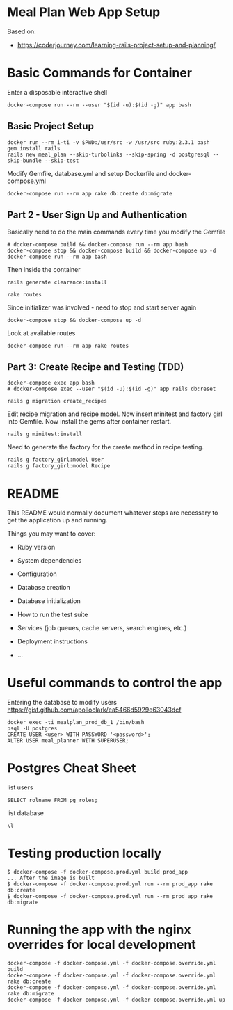 # Meal Plan Web App Setup
Based on:
  * https://coderjourney.com/learning-rails-project-setup-and-planning/
# Basic Commands for Container
Enter a disposable interactive shell
```
docker-compose run --rm --user "$(id -u):$(id -g)" app bash
```

## Basic Project Setup
```
docker run --rm i-ti -v $PWD:/usr/src -w /usr/src ruby:2.3.1 bash
gem install rails
rails new meal_plan --skip-turbolinks --skip-spring -d postgresql --skip-bundle --skip-test
```
Modify Gemfile, database.yml and setup Dockerfile and docker-compose.yml
```
docker-compose run --rm app rake db:create db:migrate
```
## Part 2 - User Sign Up and Authentication
Basically need to do the main commands every time you modify the Gemfile
```
# docker-compose build && docker-compose run --rm app bash
docker-compose stop && docker-compose build && docker-compose up -d
docker-compose run --rm app bash
```
Then inside the container
```
rails generate clearance:install
```
```
rake routes
```
Since initializer was involved - need to stop and start server again
```
docker-compose stop && docker-compose up -d
```
Look at available routes
```
docker-compose run --rm app rake routes
```
## Part 3: Create Recipe and Testing (TDD)
```
docker-compose exec app bash
# docker-compose exec --user "$(id -u):$(id -g)" app rails db:reset
```
```
rails g migration create_recipes
```
Edit recipe migration and recipe model.
Now insert minitest and factory girl into Gemfile.
Now install the gems after container restart.
```
rails g minitest:install
```
Need to generate the factory for the create method in recipe testing.
```
rails g factory_girl:model User
rails g factory_girl:model Recipe
```


# README

This README would normally document whatever steps are necessary to get the
application up and running.

Things you may want to cover:

* Ruby version

* System dependencies

* Configuration

* Database creation

* Database initialization

* How to run the test suite

* Services (job queues, cache servers, search engines, etc.)

* Deployment instructions

* ...

# Useful commands to control the app
Entering the database to modify users
https://gist.github.com/apolloclark/ea5466d5929e63043dcf
```
docker exec -ti mealplan_prod_db_1 /bin/bash
psql -U postgres
CREATE USER <user> WITH PASSWORD '<password>';
ALTER USER meal_planner WITH SUPERUSER;
```
# Postgres Cheat Sheet
list users
```
SELECT rolname FROM pg_roles;
```
list database
```
\l
```

# Testing production locally
```
$ docker-compose -f docker-compose.prod.yml build prod_app
... After the image is built
$ docker-compose -f docker-compose.prod.yml run --rm prod_app rake db:create
$ docker-compose -f docker-compose.prod.yml run --rm prod_app rake db:migrate
```

# Running the app with the nginx overrides for local development
```
docker-compose -f docker-compose.yml -f docker-compose.override.yml build
docker-compose -f docker-compose.yml -f docker-compose.override.yml rake db:create
docker-compose -f docker-compose.yml -f docker-compose.override.yml rake db:migrate
docker-compose -f docker-compose.yml -f docker-compose.override.yml up
```